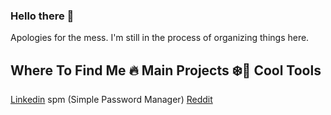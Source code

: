### Hello there 👋

Apologies for the mess. I'm still in the process of organizing things here.

## Where To Find Me 🔥 Main Projects ❄️🔨 Cool Tools</b></td>
    
[Linkedin](linkedin.com/in/enzoisotton)         spm (Simple Password Manager)
[Reddit](reddit.com/u/isotton)
